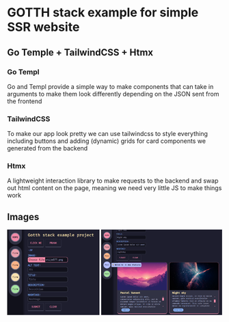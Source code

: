# GOTTH stack example for simple SSR website

## Go Temple + TailwindCSS + Htmx

### Go Templ

Go and Templ provide a simple way to make components that can take in arguments to make them look differently depending on the JSON sent from the frontend

### TailwindCSS

To make our app look pretty we can use tailwindcss to style everything including buttons and adding (dynamic) grids for card components we generated from the backend

### Htmx

A lightweight interaction library to make requests to the backend and swap out html content on the page, meaning we need very little JS to make things work

## Images

<img src="images/image1.png" alt="drawing" height="200"/>


<img src="images/image2.png" alt="drawing" height="200"/>
